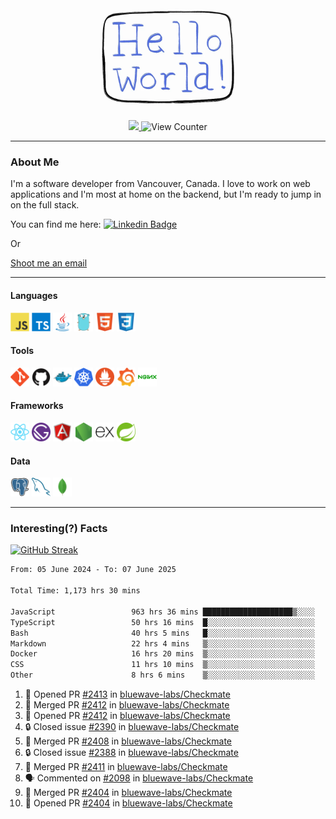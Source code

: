 <div align="center">
    <img src="./img/hello_world.webp" height="200px" width="">
    <div>
        <a href="https://www.linkedin.com/in/ajhollid">
            <img src="https://img.shields.io/badge/LinkedIn-blue"/>
        </a>
        <img src="https://komarev.com/ghpvc/?username=ajhollid&color=yellow" alt="View Counter">
    </div>
</div>

---

### About Me

I'm a software developer from Vancouver, Canada. I love to work on web applications and I'm most at home on the backend, but I'm ready to jump in on the full stack.

You can find me here: [![Linkedin Badge](https://img.shields.io/badge/-ajhollid-blue?style=flat&logo=Linkedin&logoColor=white)](https://www.linkedin.com/in/ajhollid)

Or

[Shoot me an email](mailto:ajhollid@gmail.com)

---

#### Languages

<div>
    <img src="./img/devicons/javascript-original.svg" width=30 height=30 alt="JavaScript">
    <img src="/img/devicons/typescript-original.svg" width=30 height=30 alt="TypeScript">
    <img src="./img/devicons/java-original.svg" width=30 height=30 alt="Java">
    <img src="./img/devicons/go-original.svg" width=30 height=30 alt="Golang">
    <img src="./img/devicons/html5-original.svg" width=30 height=30 alt="HTML 5">
    <img src="./img/devicons/css3-original.svg" width=30 height=30 alt="CSS 3">
</div>

#### Tools

<div>
    <img src="./img/devicons/git-original.svg" width=30 height=30 alt="Git">
    <img src="./img/devicons/github-original.svg" width=30 height=30 alt="Github">
    <img src="./img/devicons/docker-original.svg" width=30 
    height=30 alt="Docker">
    <img src="./img/devicons/kubernetes-original.svg" width=30 height=30 alt="K8">
    <img src="./img/devicons/prometheus-original.svg" width=30 height=30 alt="Prometheus">
    <img src="./img/devicons/grafana-original.svg" width=30 height=30 alt="Grafana">
    <img src="./img/devicons/nginx-original.svg" width=30 height=30 alt="Nginx">
</div>

#### Frameworks

<div>
    <img src="./img/devicons/react-original.svg" width=30 height=30 alt="React">
    <img src="./img/devicons/gatsby-original.svg" width=30 height=30 alt="Gatsby">
    <img src="./img/devicons/angularjs-original.svg" width=30 height=30 alt="AngularJS">
    <img src="./img/devicons/nodejs-original.svg" width=30 height=30 alt="NodeJS">
    <img src="./img/devicons/express-original.svg" width=30 height=30 alt="Express">
    <img src="./img/devicons/spring-original.svg" width=30 height=30 alt="Spring">
</div>

#### Data

<div>
    <img src="./img/devicons/postgresql-original.svg" width=30 height=30 alt="Postgresql">
    <img src="./img/devicons/mysql-original.svg" width=30 height=30 alt="Mysql">
    <img src="./img/devicons/mongodb-original.svg" width=30 height=30 alt="MongoDB">
</div>

---

### Interesting(?) Facts

[![GitHub Streak](http://github-readme-streak-stats.herokuapp.com?user=ajhollid)](https://git.io/streak-stats)

 <!--START_SECTION:waka-->

```txt
From: 05 June 2024 - To: 07 June 2025

Total Time: 1,173 hrs 30 mins

JavaScript                 963 hrs 36 mins ████████████████████▒░░░░   81.55 %
TypeScript                 50 hrs 16 mins  █░░░░░░░░░░░░░░░░░░░░░░░░   04.25 %
Bash                       40 hrs 5 mins   █░░░░░░░░░░░░░░░░░░░░░░░░   03.39 %
Markdown                   22 hrs 4 mins   ▒░░░░░░░░░░░░░░░░░░░░░░░░   01.87 %
Docker                     16 hrs 20 mins  ▒░░░░░░░░░░░░░░░░░░░░░░░░   01.38 %
CSS                        11 hrs 10 mins  ▒░░░░░░░░░░░░░░░░░░░░░░░░   00.95 %
Other                      8 hrs 6 mins    ▒░░░░░░░░░░░░░░░░░░░░░░░░   00.69 %
```

<!--END_SECTION:waka-->


<!--START_SECTION:activity-->
1. 💪 Opened PR [#2413](https://github.com/bluewave-labs/Checkmate/pull/2413) in [bluewave-labs/Checkmate](https://github.com/bluewave-labs/Checkmate)
2. 🎉 Merged PR [#2412](https://github.com/bluewave-labs/Checkmate/pull/2412) in [bluewave-labs/Checkmate](https://github.com/bluewave-labs/Checkmate)
3. 💪 Opened PR [#2412](https://github.com/bluewave-labs/Checkmate/pull/2412) in [bluewave-labs/Checkmate](https://github.com/bluewave-labs/Checkmate)
4. 🔒 Closed issue [#2390](https://github.com/bluewave-labs/Checkmate/issues/2390) in [bluewave-labs/Checkmate](https://github.com/bluewave-labs/Checkmate)
5. 🎉 Merged PR [#2408](https://github.com/bluewave-labs/Checkmate/pull/2408) in [bluewave-labs/Checkmate](https://github.com/bluewave-labs/Checkmate)
6. 🔒 Closed issue [#2388](https://github.com/bluewave-labs/Checkmate/issues/2388) in [bluewave-labs/Checkmate](https://github.com/bluewave-labs/Checkmate)
7. 🎉 Merged PR [#2411](https://github.com/bluewave-labs/Checkmate/pull/2411) in [bluewave-labs/Checkmate](https://github.com/bluewave-labs/Checkmate)
8. 🗣 Commented on [#2098](https://github.com/bluewave-labs/Checkmate/issues/2098#issuecomment-2954347143) in [bluewave-labs/Checkmate](https://github.com/bluewave-labs/Checkmate)
9. 🎉 Merged PR [#2404](https://github.com/bluewave-labs/Checkmate/pull/2404) in [bluewave-labs/Checkmate](https://github.com/bluewave-labs/Checkmate)
10. 💪 Opened PR [#2404](https://github.com/bluewave-labs/Checkmate/pull/2404) in [bluewave-labs/Checkmate](https://github.com/bluewave-labs/Checkmate)
<!--END_SECTION:activity-->

